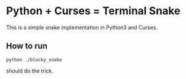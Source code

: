 # Python + Curses = Terminal Snake

This is a simple snake implementation in Python3 and Curses.

## How to run

```
python ./blocky_snake
```

should do the trick.
